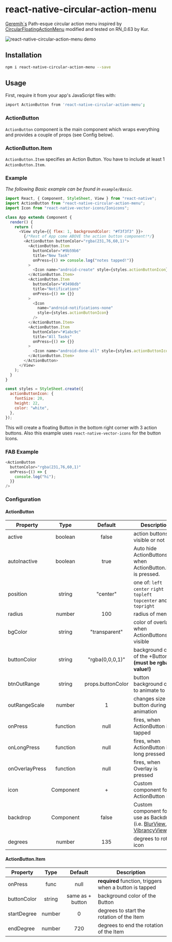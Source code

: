 # react-native-circular-action-menu

[Geremih´s](https://github.com/geremih/react-native-circular-action-menu) Path-esque circular action menu inspired by [CircularFloatingActionMenu](https://github.com/oguzbilgener/CircularFloatingActionMenu) modified and tested on RN_0.63 by Kur.

![react-native-circular-action-menu demo](http://i.giphy.com/3o6Zt6hNHOd3kVx4aY.gif)

## Installation

```bash
npm i react-native-circular-action-menu --save
```

## Usage

First, require it from your app's JavaScript files with:

```bash
import ActionButton from 'react-native-circular-action-menu';
```

### ActionButton

`ActionButton` component is the main component which wraps everything and provides a couple of props (see Config below).

### ActionButton.Item

`ActionButton.Item` specifies an Action Button. You have to include at least 1 `ActionButton.Item`.

### Example

_The following Basic example can be found in `example/Basic`._

```js
import React, { Component, StyleSheet, View } from "react-native";
import ActionButton from "react-native-circular-action-menu";
import Icon from "react-native-vector-icons/Ionicons";

class App extends Component {
  render() {
    return (
      <View style={{ flex: 1, backgroundColor: "#f3f3f3" }}>
        {/*Rest of App come ABOVE the action button component!*/}
        <ActionButton buttonColor="rgba(231,76,60,1)">
          <ActionButton.Item
            buttonColor="#9b59b6"
            title="New Task"
            onPress={() => console.log("notes tapped!")}
          >
            <Icon name="android-create" style={styles.actionButtonIcon} />
          </ActionButton.Item>
          <ActionButton.Item
            buttonColor="#3498db"
            title="Notifications"
            onPress={() => {}}
          >
            <Icon
              name="android-notifications-none"
              style={styles.actionButtonIcon}
            />
          </ActionButton.Item>
          <ActionButton.Item
            buttonColor="#1abc9c"
            title="All Tasks"
            onPress={() => {}}
          >
            <Icon name="android-done-all" style={styles.actionButtonIcon} />
          </ActionButton.Item>
        </ActionButton>
      </View>
    );
  }
}

const styles = StyleSheet.create({
  actionButtonIcon: {
    fontSize: 20,
    height: 22,
    color: "white",
  },
});
```

This will create a floating Button in the bottom right corner with 3 action buttons.
Also this example uses `react-native-vector-icons` for the button Icons.

### FAB Example

```js
<ActionButton
  buttonColor="rgba(231,76,60,1)"
  onPress={() => {
    console.log("hi");
  }}
/>
```

### Configuration

#### ActionButton

| Property       |   Type    |      Default      | Description                                                                                                                                                                                                                |
| -------------- | :-------: | :---------------: | -------------------------------------------------------------------------------------------------------------------------------------------------------------------------------------------------------------------------- |
| active         |  boolean  |       false       | action buttons visible or not                                                                                                                                                                                              |
| autoInactive   |  boolean  |       true        | Auto hide ActionButtons when ActionButton.Item is pressed.                                                                                                                                                                 |
| position       |  string   |     "center"      | one of: `left` `center` `right` `topleft` `topcenter` and `topright`                                                                                                                                                       |
| radius         |  number   |        100        | radius of menu                                                                                                                                                                                                             |
| bgColor        |  string   |   "transparent"   | color of overlay when ActionButtons are visible                                                                                                                                                                            |
| buttonColor    |  string   |  "rgba(0,0,0,1)"  | background color of the +Button **(must be rgba value!)**                                                                                                                                                                  |
| btnOutRange    |  string   | props.buttonColor | button background color to animate to                                                                                                                                                                                      |
| outRangeScale  |  number   |         1         | changes size of button during animation                                                                                                                                                                                    |
| onPress        | function  |       null        | fires, when ActionButton is tapped                                                                                                                                                                                         |
| onLongPress    | function  |       null        | fires, when ActionButton is long pressed                                                                                                                                                                                   |
| onOverlayPress | function  |       null        | fires, when Overlay is pressed                                                                                                                                                                                             |
| icon           | Component |         +         | Custom component for ActionButton Icon                                                                                                                                                                                     |
| backdrop       | Component |       false       | Custom component for use as Backdrop (i.e. [BlurView](https://github.com/react-native-fellowship/react-native-blur#blur-view), [VibrancyView](https://github.com/react-native-fellowship/react-native-blur#vibrancy-view)) |
| degrees        |  number   |        135        | degrees to rotate icon                                                                                                                                                                                                     |

#### ActionButton.Item

| Property    |  Type  |     Default      | Description                                             |
| ----------- | :----: | :--------------: | ------------------------------------------------------- |
| onPress     |  func  |       null       | **required** function, triggers when a button is tapped |
| buttonColor | string | same as + button | background color of the Button                          |
| startDegree | number |        0         | degrees to start the rotation of the Item               |
| endDegree   | number |       720        | degrees to end the rotation of the Item                 |
